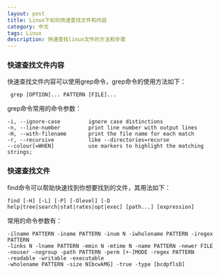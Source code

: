 ```yaml
---
layout: post
title: Linux下如何快速查找文件和内容
category: 中文
tags: Linux
description: 快速查找linux文件的方法和步骤
---
```


### 快速查找文件内容

快速查找文件内容可以使用grep命令，grep命令的使用方法如下：

     grep [OPTION]... PATTERN [FILE]...
     
grep命令常用的命令参数：
    
    -i, --ignore-case         ignore case distinctions
    -n, --line-number         print line number with output lines
    -H, --with-filename       print the file name for each match
    -r, --recursive           like --directories=recurse
    --colour[=WHEN]           use markers to highlight the matching strings;
    
### 快速查找文件

find命令可以帮助快速找到你想要找到的文件，其用法如下：

    find [-H] [-L] [-P] [-Olevel] [-D help|tree|search|stat|rates|opt|exec] [path...] [expression]
    
常用的命令参数有：

    -ilname PATTERN -iname PATTERN -inum N -iwholename PATTERN -iregex PATTERN
    -links N -lname PATTERN -mmin N -mtime N -name PATTERN -newer FILE
    -nouser -nogroup -path PATTERN -perm [+-]MODE -regex PATTERN
    -readable -writable -executable
    -wholename PATTERN -size N[bcwkMG] -true -type [bcdpflsD] 

